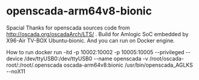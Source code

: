 # openscada-arm64v8-bionic
Spacial Thanks for openscada sources code from http://oscada.org/oscadaArch/LTS/ .
Build for Amlogic SoC embedded by X96-Air TV-BOX Ubuntu-bionic.
And you can run on Docker engine.

How to run
docker run -itd -p 10002:10002 -p 10005:10005 --privileged --device /dev/ttyUSB0:/dev/ttyUSB0 --name openscada -v /root/oscada-root/:/root/.openscada oscada-arm64v8:bionic /usr/bin/openscada_AGLKS --noX11
